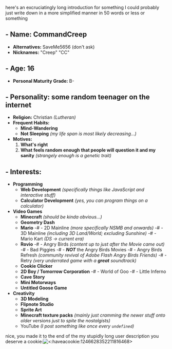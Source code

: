 here's an excruciatingly long introduction for something I could probably just write down in a more simplified manner in 50 words or less or something

## - __Name:__ CommandCreep
  - **Alternatives:** SaveMe5656 (don't ask)
  - **Nicknames:** "Creep" "CC"
## - __Age:__ 16
  - **Personal Maturity Grade:** B-
## - __Personality:__ some random teenager on the internet
  - **Religion:** Christian *(Lutheran)*
  - **Frequent Habits:**
    - __Mind-Wandering__
    - __Not Sleeping__ *(my life span is most likely decreasing...)*
  - **Motives:**
    1. __What's right__
    2. __What feels random enough that people will question it and my sanity__ *(strangely enough is a genetic trait)*
## - __Interests:__
  - **Programming**
    - __Web Development__ *(specifically things like JavaScript and interactive stuff)*
    - __Calculator Development__ _(yes, you can program things on a calculator)_
  - **Video Games**
    - __Minecraft__ *(should be kinda obvious...)*
    - __Geometry Dash__
    - __Mario__
      -# - 2D Mainline *(more specifically NSMB and onwards)*
      -# - 3D Mainline *(including 3D Land/World; excluding Sunshine)*
      -# - Mario Kart *(DS -> current era)*
    - __Rovio__
      -# - Angry Birds *(content up to just after the Movie came out)*
      -# - Bad Piggies
      -# - __***NOT***__ the Angry Birds Movies
      -# - Angry Birds Refresh *(community revival of Adobe Flash Angry Birds Friends)*
      -# - Retry *(very underrated game with a __great__ soundtrack)*
    - __Cookie Clicker__
    - __2D Boy / Tomorrow Corporation__
      -# - World of Goo
      -# - Little Inferno
    - __Cave Story__
    - __Mini Motorways__
    - __Untitled Goose Game__
  - **Creativity**
    - __3D Modeling__
    - __Flipnote Studio__
    - __Sprite Art__
    - __Minecraft texture packs__ *(mainly just cramming the newer stuff onto older versions just to spite the nostalgists)*
    - YouTube *(I post something like once every `undefined`)*

nice, you made it to the end of the my stupidly long user description
you deserve a cookie:![<:haveacookie:1246628352211816468>](https://cdn.discordapp.com/emojis/1246628352211816468.webp?size=20)
